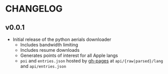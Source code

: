 # CHANGELOG

## v0.0.1

* Initial release of the python aerials downloader
    * Includes bandwidth limiting
    * Includes resume downloads
    * Generates points of interest for all Apple langs
    * `poi` and `entries.json` hosted by [gh-pages](https://declan-fitzpatrick.github.io/aerials/) at `api/{raw|parsed}/lang` and `api/entries.json`